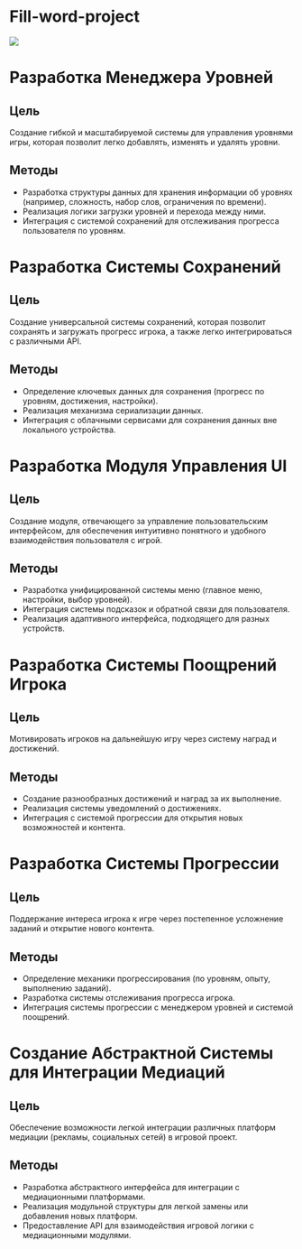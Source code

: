 # Fill-word-project
![](Preview.gif)

# Разработка Менеджера Уровней

## Цель
Создание гибкой и масштабируемой системы для управления уровнями игры, которая позволит легко добавлять, изменять и удалять уровни.

## Методы
- Разработка структуры данных для хранения информации об уровнях (например, сложность, набор слов, ограничения по времени).
- Реализация логики загрузки уровней и перехода между ними.
- Интеграция с системой сохранений для отслеживания прогресса пользователя по уровням.

# Разработка Системы Сохранений

## Цель
Создание универсальной системы сохранений, которая позволит сохранять и загружать прогресс игрока, а также легко интегрироваться с различными API.

## Методы
- Определение ключевых данных для сохранения (прогресс по уровням, достижения, настройки).
- Реализация механизма сериализации данных.
- Интеграция с облачными сервисами для сохранения данных вне локального устройства.

# Разработка Модуля Управления UI

## Цель
Создание модуля, отвечающего за управление пользовательским интерфейсом, для обеспечения интуитивно понятного и удобного взаимодействия пользователя с игрой.

## Методы
- Разработка унифицированной системы меню (главное меню, настройки, выбор уровней).
- Интеграция системы подсказок и обратной связи для пользователя.
- Реализация адаптивного интерфейса, подходящего для разных устройств.

# Разработка Системы Поощрений Игрока

## Цель
Мотивировать игроков на дальнейшую игру через систему наград и достижений.

## Методы
- Создание разнообразных достижений и наград за их выполнение.
- Реализация системы уведомлений о достижениях.
- Интеграция с системой прогрессии для открытия новых возможностей и контента.

# Разработка Системы Прогрессии

## Цель
Поддержание интереса игрока к игре через постепенное усложнение заданий и открытие нового контента.

## Методы
- Определение механики прогрессирования (по уровням, опыту, выполнению заданий).
- Разработка системы отслеживания прогресса игрока.
- Интеграция системы прогрессии с менеджером уровней и системой поощрений.

# Создание Абстрактной Системы для Интеграции Медиаций

## Цель
Обеспечение возможности легкой интеграции различных платформ медиации (рекламы, социальных сетей) в игровой проект.

## Методы
- Разработка абстрактного интерфейса для интеграции с медиационными платформами.
- Реализация модульной структуры для легкой замены или добавления новых платформ.
- Предоставление API для взаимодействия игровой логики с медиационными модулями.

